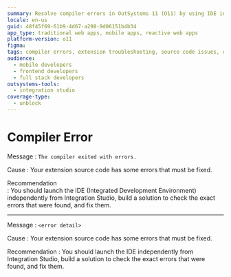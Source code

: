 ```yaml
---
summary: Resolve compiler errors in OutSystems 11 (O11) by using IDE independently to identify and fix issues.
locale: en-us
guid: 48f45f69-61b9-4d67-a298-9d06151b4b34
app_type: traditional web apps, mobile apps, reactive web apps
platform-version: o11
figma:
tags: compiler errors, extension troubleshooting, source code issues, debugging procedures, ide integration
audience:
  - mobile developers
  - frontend developers
  - full stack developers
outsystems-tools:
  - integration studio
coverage-type:
  - unblock
---
```


# Compiler Error

Message
:   `The compiler exited with errors.`

Cause
:   Your extension source code has some errors that must be fixed.

Recommendation    
:   You should launch the IDE (Integrated Development Environment) independently from Integration Studio, build a solution to check the exact errors that were found, and fix them.

---

Message
:   `<error detail>`

Cause
:   Your extension source code has some errors that must be fixed.

Recommendation
:   You should launch the IDE independently from Integration Studio, build a solution to check the exact errors that were found, and fix them.
